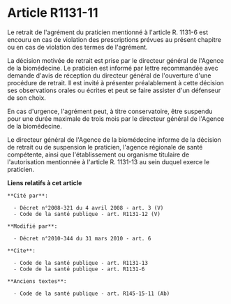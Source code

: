 # Article R1131-11

Le retrait de l'agrément du praticien mentionné à l'article R. 1131-6 est encouru en cas de violation des prescriptions
prévues au présent chapitre ou en cas de violation des termes de l'agrément. 

La décision motivée de retrait est prise par le directeur général de l'Agence de la biomédecine. Le praticien est informé par
lettre recommandée avec demande d'avis de réception du directeur général de l'ouverture d'une procédure de retrait. Il est
invité à présenter préalablement à cette décision ses observations orales ou écrites et peut se faire assister d'un défenseur
de son choix. 

En cas d'urgence, l'agrément peut, à titre conservatoire, être suspendu pour une durée maximale de trois mois par le
directeur général de l'Agence de la biomédecine. 

Le directeur général de l'Agence de la biomédecine informe de la décision de retrait ou de suspension le praticien, l'agence
régionale de santé  compétente, ainsi que l'établissement ou organisme titulaire de l'autorisation mentionnée à l'article R.
1131-13 au sein duquel exerce le praticien.

**Liens relatifs à cet article**

	**Cité par**:

	  - Décret n°2008-321 du 4 avril 2008 - art. 3 (V)
	  - Code de la santé publique - art. R1131-12 (V)

	**Modifié par**:

	  - Décret n°2010-344 du 31 mars 2010 - art. 6

	**Cite**:

	  - Code de la santé publique - art. R1131-13
	  - Code de la santé publique - art. R1131-6

	**Anciens textes**:

	  - Code de la santé publique - art. R145-15-11 (Ab)
